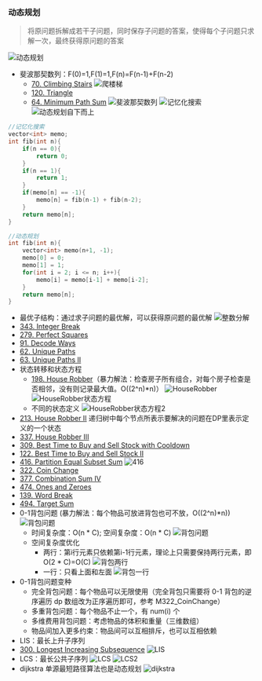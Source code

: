 ### 动态规划
> 将原问题拆解成若干子问题，同时保存子问题的答案，使得每个子问题只求解一次，最终获得原问题的答案

![动态规划](动态规划.png)

- 斐波那契数列：F(0)=1,F(1)=1,F(n)=F(n-1)+F(n-2)
    - [70. Climbing Stairs](https://leetcode.com/problems/climbing-stairs/)
    ![爬楼梯](爬楼梯.png)
    - [120. Triangle](https://leetcode.com/problems/triangle/)
    - [64. Minimum Path Sum](https://leetcode.com/problems/minimum-path-sum/)
![斐波那契数列](斐波那契数列.png)
![记忆化搜索](记忆化搜索.png)
![动态规划自下而上](动态规划自下而上.png)
```c
//记忆化搜索
vector<int> memo;
int fib(int n){
    if(n == 0){
        return 0;
    }
    if(n == 1){
        return 1;
    }
    if(memo[n] == -1){
        memo[n] = fib(n-1) + fib(n-2);
    }
    return memo[n];
}

//动态规划
int fib(int n){
    vector<int> memo(n+1, -1);
    memo[0] = 0;
    memo[1] = 1;
    for(int i = 2; i <= n; i++){
        memo[i] = memo[i-1] + memo[i-2];
    }
    return memo[n];
}
```
- 最优子结构：通过求子问题的最优解，可以获得原问题的最优解
![整数分解](整数分解.png)
- [343. Integer Break](https://leetcode.com/problems/integer-break/)
- [279. Perfect Squares](https://leetcode.com/problems/perfect-squares/)
- [91. Decode Ways](https://leetcode.com/problems/decode-ways/)
- [62. Unique Paths](https://leetcode.com/problems/unique-paths/)
- [63. Unique Paths II](https://leetcode.com/problems/unique-paths-ii/)
- 状态转移和状态方程
    - [198. House Robber](https://leetcode.com/problems/house-robber/)（暴力解法：检查房子所有组合，对每个房子检查是否相邻，没有则记录最大值。O((2^n)*n)）
    ![HouseRobber](HouseRobber.png)
    ![HouseRobber状态方程](HouseRobber状态方程.png)
    - 不同的状态定义
    ![HouseRobber状态方程2](HouseRobber状态方程2.png)
- [213. House Robber II](https://leetcode.com/problems/house-robber-ii/)
递归树中每个节点所表示要解决的问题在DP里表示定义的一个状态
- [337. House Robber III](https://leetcode.com/problems/house-robber-iii/)
- [309. Best Time to Buy and Sell Stock with Cooldown](https://leetcode.com/problems/best-time-to-buy-and-sell-stock-with-cooldown/)
- [122. Best Time to Buy and Sell Stock II](https://leetcode.com/problems/best-time-to-buy-and-sell-stock-ii/)
- [416. Partition Equal Subset Sum](https://leetcode.com/problems/partition-equal-subset-sum/)
    ![416](416.png)
- [322. Coin Change](https://leetcode.com/problems/coin-change/)
- [377. Combination Sum IV](https://leetcode.com/problems/combination-sum-iv/)
- [474. Ones and Zeroes](https://leetcode.com/problems/ones-and-zeroes/)
- [139. Word Break](https://leetcode.com/problems/word-break/)
- [494. Target Sum](https://leetcode.com/problems/target-sum/)
- 0-1背包问题 (暴力解法：每个物品可放进背包也可不放，O((2^n)*n))
  ![背包问题](01背包问题.png)
  - 时间复杂度：O(n * C); 空间复杂度：O(n * C)
  ![背包问题](01背包问题2.png)
  - 空间复杂度优化
    - 两行：第i行元素只依赖第i-1行元素，理论上只需要保持两行元素，即 O(2 * C)=O(C)
    ![背包两行](背包两行.png)
    - 一行：只看上面和左面
    ![背包一行](背包一行.png)
- 0-1背包问题变种
    - 完全背包问题：每个物品可以无限使用（完全背包只需要将 0-1 背包的逆序遍历 dp 数组改为正序遍历即可，参考 M322_CoinChange）
    - 多重背包问题：每个物品不止一个，有 num(i) 个
    - 多维费用背包问题：考虑物品的体积和重量（三维数组）
    - 物品间加入更多约束：物品间可以互相排斥，也可以互相依赖
- LIS：最长上升子序列
- [300. Longest Increasing Subsequence](https://leetcode.com/problems/longest-increasing-subsequence/)
    ![LIS](LIS.png)
- LCS：最长公共子序列
    ![LCS](LCS.png)
    ![LCS2](LCS2.png)
- dijkstra 单源最短路径算法也是动态规划
![dijkstra](dijkstra.png)